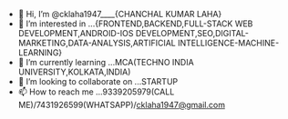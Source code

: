 - 👋 Hi, I’m @cklaha1947____{CHANCHAL KUMAR LAHA}
- 👀 I’m interested in ...{FRONTEND,BACKEND,FULL-STACK WEB DEVELOPMENT,ANDROID-IOS DEVELOPMENT,SEO,DIGITAL-MARKETING,DATA-ANALYSIS,ARTIFICIAL INTELLIGENCE-MACHINE-LEARNING}
- 🌱 I’m currently learning ...MCA(TECHNO INDIA UNIVERSITY,KOLKATA,INDIA)
- 💞️ I’m looking to collaborate on ...STARTUP
- 📫 How to reach me ...9339205979(CALL ME)/7431926599(WHATSAPP)/cklaha1947@gmail.com


<!---
cklaha1947/cklaha1947 is a ✨ special ✨ repository because its `README.md` (this file) appears on your GitHub profile.
You can click the Preview link to take a look at your changes.
--->
